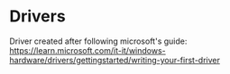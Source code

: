 # Drivers
Driver created after following microsoft's guide: https://learn.microsoft.com/it-it/windows-hardware/drivers/gettingstarted/writing-your-first-driver
